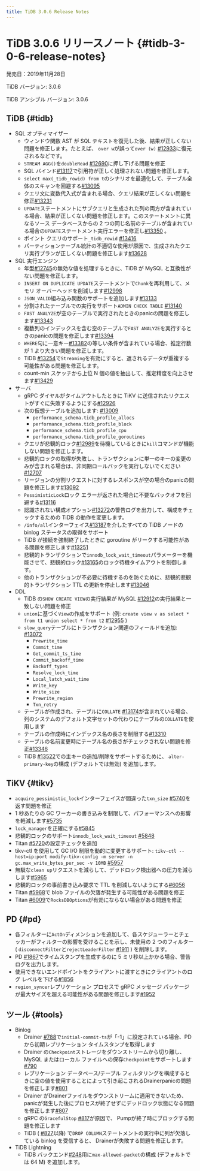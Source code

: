 ```yaml
---
title: TiDB 3.0.6 Release Notes
---
```


# TiDB 3.0.6 リリースノート {#tidb-3-0-6-release-notes}

発売日：2019年11月28日

TiDB バージョン: 3.0.6

TiDB アンシブル バージョン: 3.0.6

## TiDB {#tidb}

-   SQL オプティマイザー
    -   ウィンドウ関数 AST が SQL テキストを復元した後、結果が正しくない問題を修正します。たとえば、 `over w`が誤って`over (w)` [#12933](https://github.com/pingcap/tidb/pull/12933)に復元されるなどです。
    -   `STREAM AGG()`を`doubleRead` [#12690](https://github.com/pingcap/tidb/pull/12690)に押し下げる問題を修正
    -   SQL バインド[#13117](https://github.com/pingcap/tidb/pull/13117)で引用符が正しく処理されない問題を修正します。
    -   `select max(_tidb_rowid) from t`のシナリオを最適化して、テーブル全体のスキャンを回避する[#13095](https://github.com/pingcap/tidb/pull/13095)
    -   クエリ文に変数代入式が含まれる場合、クエリ結果が正しくない問題を修正[#13231](https://github.com/pingcap/tidb/pull/13231)
    -   `UPDATE`ステートメントにサブクエリと生成された列の両方が含まれている場合、結果が正しくない問題を修正します。このステートメントに異なるソース データベースからの 2 つの同じ名前のテーブルが含まれている場合の`UPDATE`ステートメント実行エラーを修正し[#13350](https://github.com/pingcap/tidb/pull/13350) 。
    -   ポイント クエリのサポート`_tidb_rowid` [#13416](https://github.com/pingcap/tidb/pull/13416)
    -   パーティションテーブル統計の不適切な使用が原因で、生成されたクエリ実行プランが正しくない問題を修正します[#13628](https://github.com/pingcap/tidb/pull/13628)
-   SQL 実行エンジン
    -   年型[#12745](https://github.com/pingcap/tidb/pull/12745)の無効な値を処理するときに、TiDB が MySQL と互換性がない問題を修正します。
    -   `INSERT ON DUPLICATE UPDATE`ステートメントで`Chunk`を再利用して、メモリ オーバーヘッドを削減します[#12998](https://github.com/pingcap/tidb/pull/12998)
    -   `JSON_VALID`組み込み関数のサポートを追加します[#13133](https://github.com/pingcap/tidb/pull/13133)
    -   分割されたテーブルでの実行をサポート`ADMIN CHECK TABLE` [#13140](https://github.com/pingcap/tidb/pull/13140)
    -   `FAST ANALYZE`が空のテーブルで実行されたときのpanicの問題を修正します[#13343](https://github.com/pingcap/tidb/pull/13343)
    -   複数列のインデックスを含む空のテーブルで`FAST ANALYZE`を実行するときのpanicの問題を修正します[#13394](https://github.com/pingcap/tidb/pull/13394)
    -   `WHERE`句に一意キー[#13382](https://github.com/pingcap/tidb/pull/13382)の等しい条件が含まれている場合、推定行数が 1 より大きい問題を修正します。
    -   TiDB [#13254](https://github.com/pingcap/tidb/pull/13254)で`Streaming`を有効にすると、返されるデータが重複する可能性がある問題を修正します。
    -   count-min スケッチから上位 N 個の値を抽出して、推定精度を向上させます[#13429](https://github.com/pingcap/tidb/pull/13429)
-   サーバ
    -   gRPC ダイヤルがタイムアウトしたときに TiKV に送信されたリクエストがすぐに失敗するようにする[#12926](https://github.com/pingcap/tidb/pull/12926)
    -   次の仮想テーブルを追加します: [#13009](https://github.com/pingcap/tidb/pull/13009)
        -   `performance_schema.tidb_profile_allocs`
        -   `performance_schema.tidb_profile_block`
        -   `performance_schema.tidb_profile_cpu`
        -   `performance_schema.tidb_profile_goroutines`
    -   クエリが悲観的ロック[#12989](https://github.com/pingcap/tidb/pull/12989)を待機しているときに`kill`コマンドが機能しない問題を修正します。
    -   悲観的ロックの取得が失敗し、トランザクションに単一のキーの変更のみが含まれる場合は、非同期ロールバックを実行しないでください[#12707](https://github.com/pingcap/tidb/pull/12707)
    -   リージョンの分割リクエストに対するレスポンスが空の場合のpanicの問題を修正します[#13092](https://github.com/pingcap/tidb/pull/13092)
    -   `PessimisticLock`ロック エラーが返された場合に不要なバックオフを回避する[#13116](https://github.com/pingcap/tidb/pull/13116)
    -   認識されない構成オプション[#13272](https://github.com/pingcap/tidb/pull/13272)の警告ログを出力して、構成をチェックするための TiDB の動作を変更します。
    -   `/info/all`インターフェイス[#13187](https://github.com/pingcap/tidb/pull/13187)を介したすべての TiDB ノードの binlog ステータスの取得をサポート
    -   TiDB が接続を強制終了したときに goroutine がリークする可能性がある問題を修正します[#13251](https://github.com/pingcap/tidb/pull/13251)
    -   悲観的トランザクションで`innodb_lock_wait_timeout`パラメーターを機能させて、悲観的ロック[#13165](https://github.com/pingcap/tidb/pull/13165)のロック待機タイムアウトを制御します。
    -   他のトランザクションが不必要に待機するのを防ぐために、悲観的悲観的トランザクション TTL の更新を停止します[#13046](https://github.com/pingcap/tidb/pull/13046)
-   DDL
    -   TiDB の`SHOW CREATE VIEW`の実行結果が MySQL [#12912](https://github.com/pingcap/tidb/pull/12912)の実行結果と一致しない問題を修正
    -   `union`に基づく`View`の作成をサポート (例: `create view v as select * from t1 union select * from t2` [#12955](https://github.com/pingcap/tidb/pull/12955) )
    -   `slow_query`テーブルにトランザクション関連のフィールドを追加: [#13072](https://github.com/pingcap/tidb/pull/13072)
        -   `Prewrite_time`
        -   `Commit_time`
        -   `Get_commit_ts_time`
        -   `Commit_backoff_time`
        -   `Backoff_types`
        -   `Resolve_lock_time`
        -   `Local_latch_wait_time`
        -   `Write_key`
        -   `Write_size`
        -   `Prewrite_region`
        -   `Txn_retry`
    -   テーブルが作成され、テーブルに`COLLATE` [#13174](https://github.com/pingcap/tidb/pull/13174)が含まれている場合、列のシステムのデフォルト文字セットの代わりにテーブルの`COLLATE`を使用します
    -   テーブルの作成時にインデックス名の長さを制限する[#13310](https://github.com/pingcap/tidb/pull/13310)
    -   テーブルの名前変更時にテーブル名の長さがチェックされない問題を修正[#13346](https://github.com/pingcap/tidb/pull/13346)
    -   TiDB [#13522](https://github.com/pingcap/tidb/pull/13522)での主キーの追加/削除をサポートするために、 `alter-primary-key`の構成 (デフォルトでは無効) を追加します。

## TiKV {#tikv}

-   `acquire_pessimistic_lock`インターフェイスが間違った`txn_size` [#5740](https://github.com/tikv/tikv/pull/5740)を返す問題を修正
-   1 秒あたりの GC ワーカーの書き込みを制限して、パフォーマンスへの影響を軽減します[#5735](https://github.com/tikv/tikv/pull/5735)
-   `lock_manager`を正確にする[#5845](https://github.com/tikv/tikv/pull/5845)
-   悲観的ロックのサポート`innodb_lock_wait_timeout` [#5848](https://github.com/tikv/tikv/pull/5848)
-   Titan [#5720](https://github.com/tikv/tikv/pull/5720)の設定チェックを追加
-   tikv-ctl を使用して GC I/O 制限を動的に変更するサポート: `tikv-ctl --host=ip:port modify-tikv-config -m server -n gc.max_write_bytes_per_sec -v 10MB` [#5957](https://github.com/tikv/tikv/pull/5957)
-   無駄な`clean up`リクエストを減らして、デッドロック検出器への圧力を減らします[#5965](https://github.com/tikv/tikv/pull/5965)
-   悲観的ロックの事前書き込み要求で TTL を削減しないようにする[#6056](https://github.com/tikv/tikv/pull/6056)
-   Titan [#5968](https://github.com/tikv/tikv/pull/5968)で blob ファイルの欠落が発生する可能性がある問題を修正
-   Titan [#6009](https://github.com/tikv/tikv/pull/6009)で`RocksDBOptions`が有効にならない場合がある問題を修正

## PD {#pd}

-   各フィルターに`ActOn`ディメンションを追加して、各スケジューラーとチェッカーがフィルターの影響を受けることを示し、未使用の 2 つのフィルター ( `disconnectFilter`と`rejectLeaderFilter` [#1911](https://github.com/pingcap/pd/pull/1911) ) を削除します。
-   PD [#1867](https://github.com/pingcap/pd/pull/1867)でタイムスタンプを生成するのに 5 ミリ秒以上かかる場合、警告ログを出力します。
-   使用できないエンドポイントをクライアントに渡すときにクライアントのログ レベルを下げる[#1856](https://github.com/pingcap/pd/pull/1856)
-   `region_syncer`レプリケーション プロセスで gRPC メッセージ パッケージが最大サイズを超える可能性がある問題を修正します[#1952](https://github.com/pingcap/pd/pull/1952)

## ツール {#tools}

-   Binlog
    -   Drainer [#788](https://github.com/pingcap/tidb-binlog/pull/788)で`initial-commit-ts`が「-1」に設定されている場合、PD から初期レプリケーション タイムスタンプを取得します
    -   Drainer の`Checkpoint`ストレージをダウンストリームから切り離し、MySQL またはローカル ファイルへの保存`Checkpoint`をサポートします[#790](https://github.com/pingcap/tidb-binlog/pull/790)
    -   レプリケーション データベース/テーブル フィルタリングを構成するときに空の値を使用することによって引き起こされるDrainerpanicの問題を修正します[#801](https://github.com/pingcap/tidb-binlog/pull/801)
    -   Drainer がDrainerファイルをダウンストリームに適用できないため、panicが発生した後にプロセスが終了せずにデッドロック状態になる問題を修正します[#807](https://github.com/pingcap/tidb-binlog/pull/807)
    -   gRPC の`GracefulStop` [#817](https://github.com/pingcap/tidb-binlog/pull/817)が原因で、 Pumpが終了時にブロックする問題を修正します
    -   TiDB ( [#827](https://github.com/pingcap/tidb-binlog/pull/827)以降) で`DROP COLUMN`ステートメントの実行中に列が欠落している binlog を受信すると、 Drainerが失敗する問題を修正します。
-   TiDB Lightning
    -   TiDB バックエンド[#248](https://github.com/pingcap/tidb-lightning/pull/248)用に`max-allowed-packet`の構成 (デフォルトでは 64 M) を追加します。
